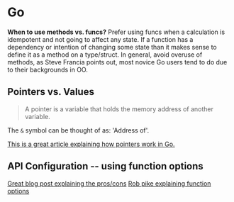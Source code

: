 # Go

**When to use methods vs. funcs?**
Prefer using funcs when a calculation is idempotent and not going to affect any
state.  If a function has a dependency or intention of changing some state than
it makes sense to define it as a method on a type/struct.  In general, avoid
overuse of methods, as Steve Francia points out, most novice Go users tend to do
due to their backgrounds in OO.


## Pointers vs. Values
> A pointer is a variable that holds the memory address of another variable.

The `&` symbol can be thought of as: 'Address of'.

[This is a great article explaining how pointers work in
Go.](https://dave.cheney.net/2017/04/26/understand-go-pointers-in-less-than-800-words-or-your-money-back)

## API Configuration -- using function options

[Great blog post explaining the pros/cons](https://dave.cheney.net/2014/10/17/functional-options-for-friendly-apis)
[Rob pike explaining function options](https://commandcenter.blogspot.com.au/2014/01/self-referential-functions-and-design.html)

